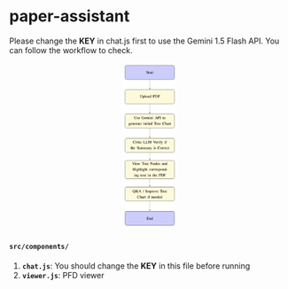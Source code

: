 ﻿# paper-assistant

 Please change the **KEY** in chat.js first to use the Gemini 1.5 Flash API. 
 You can follow the workflow to check.

<div align="center">
  <img src="src/workflow.png" alt="Workflow Diagram" width="20%"/>
</div>

 #### `src/components/`

 1. **`chat.js`**: You should change the **KEY** in this file before running
 2. **`viewer.js`**: PFD viewer
 
